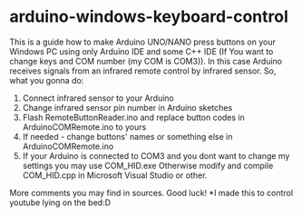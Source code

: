 # arduino-windows-keyboard-control
This is a guide how to make Arduino UNO/NANO press buttons on your Windows PC using only Arduino IDE 
and some C++ IDE (If You want to change keys and COM number (my COM is COM3)).
In this case Arduino receives signals from an infrared remote control by infrared sensor.
So, what you gonna do:
  1. Connect infrared sensor to your Arduino
  2. Change infrared sensor pin number in Arduino sketches
  3. Flash RemoteButtonReader.ino and replace button codes in ArduinoCOMRemote.ino to yours
  4. If needed - change buttons' names or something else in ArduinoCOMRemote.ino
  5. If your Arduino is connected to COM3 and you dont want to change my settings you may use COM_HID.exe
     Otherwise modify and compile COM_HID.cpp in Microsoft Visual Studio or other.

More comments you may find in sources. Good luck!
 *I made this to control youtube lying on the bed:D
